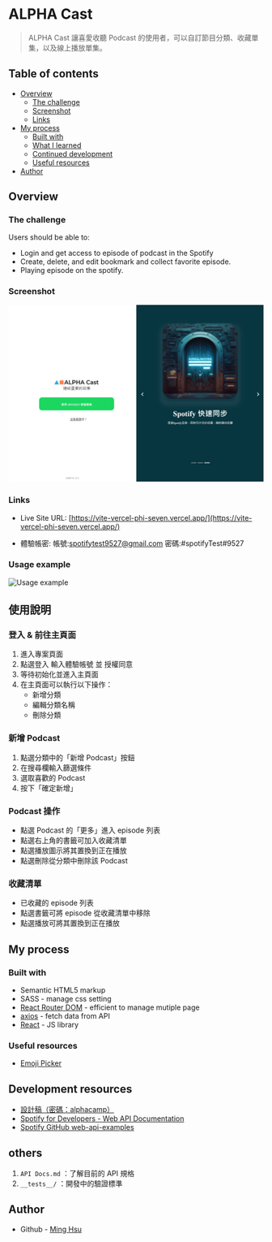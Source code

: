 # ALPHA Cast

> ALPHA Cast 讓喜愛收聽 Podcast 的使用者，可以自訂節目分類、收藏單集，以及線上播放單集。

## Table of contents

- [Overview](#overview)
  - [The challenge](#the-challenge)
  - [Screenshot](#screenshot)
  - [Links](#links)
- [My process](#my-process)
  - [Built with](#built-with)
  - [What I learned](#what-i-learned)
  - [Continued development](#continued-development)
  - [Useful resources](#useful-resources)
- [Author](#author)

## Overview

### The challenge

Users should be able to:

- Login and get access to episode of podcast in the Spotify
- Create, delete, and edit bookmark and collect favorite episode.
- Playing episode on the spotify.

### Screenshot

![Screenshot](./src/assets//AlphaCast登入頁面.png)

### Links

- Live Site URL: [https://vite-vercel-phi-seven.vercel.app/](https://vite-vercel-phi-seven.vercel.app/)

- 體驗帳密:
  帳號:spotifytest9527@gmail.com
  密碼:#spotifyTest#9527

### Usage example

![Usage example](./src/assets/capstone使用範例.gif)

## 使用說明

### 登入 & 前往主頁面

1. 進入專案頁面
2. 點選登入 輸入體驗帳號 並 授權同意
3. 等待初始化並進入主頁面
4. 在主頁面可以執行以下操作：
   - 新增分類
   - 編輯分類名稱
   - 刪除分類

### 新增 Podcast

1. 點選分類中的「新增 Podcast」按鈕
2. 在搜尋欄輸入篩選條件
3. 選取喜歡的 Podcast
4. 按下「確定新增」

### Podcast 操作

- 點選 Podcast 的「更多」進入 episode 列表
- 點選右上角的書籤可加入收藏清單
- 點選播放圖示將其置換到正在播放
- 點選刪除從分類中刪除該 Podcast

### 收藏清單

- 已收藏的 episode 列表
- 點選書籤可將 episode 從收藏清單中移除
- 點選播放可將其置換到正在播放

## My process

### Built with

- Semantic HTML5 markup
- SASS - manage css setting
- [React Router DOM](https://reactrouter.com/en/main) - efficient to manage mutiple page
- [axios](https://www.npmjs.com/package/axios) - fetch data from API
- [React](https://reactjs.org/) - JS library

### Useful resources

- [Emoji Picker](https://www.npmjs.com/package/emoji-picker-react)

## Development resources

- [設計稿（密碼：alphacamp）](https://www.figma.com/file/yRwY6jkmQbysRBIqr7A0bv/Capstone-Podcast?type=design&node-id=0-1&mode=design)
- [Spotify for Developers - Web API Documentation](https://developer.spotify.com/documentation/web-api)
- [Spotify GitHub web-api-examples](https://github.com/spotify/web-api-examples)

## others

1.  `API Docs.md` ：了解目前的 API 規格
2.  `__tests__/` ：開發中的驗證標準

## Author

- Github - [Ming Hsu](https://github.com/GHSergio)
